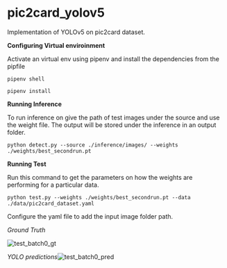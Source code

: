 # pic2card_yolov5
Implementation of YOLOv5 on pic2card dataset. 

**Configuring Virtual enviroinment**

Activate an virtual env using pipenv and install the dependencies from the pipfile

`pipenv shell`

`pipenv install`

**Running Inference**

To run inference on give the path of test images under the source and use the weight file. The output will be stored under the inference in an output folder. 

`python detect.py --source ./inference/images/ --weights ./weights/best_secondrun.pt`

**Running Test**

Run this command to get the parameters on how the weights are performing for a particular data.

`python test.py --weights ./weights/best_secondrun.pt --data ./data/pic2card_dataset.yaml`

Configure the yaml file to add the input image folder path. 

*Ground Truth*

![test_batch0_gt](/home/amit/pic2card_yolov5/test_batch0_gt.jpg)



*YOLO predictions*![test_batch0_pred](/home/amit/pic2card_yolov5/test_batch0_pred.jpg)
